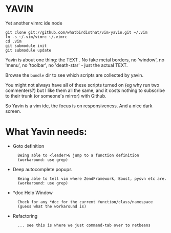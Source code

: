 YAVIN
=====

Yet another vimrc ide node

    git clone git://github.com/whatbirdisthat/vim-yavin.git ~/.vim
    ln -s ~/.vim/vimrc ~/.vimrc
    cd .vim
    git submodule init
    git submodule update

Yavin is about one thing: the TEXT . No fake metal borders,
no 'window', no 'menu', no 'toolbar', no 'death-star' -
just the actual TEXT.

Browse the `bundle` dir to see which scripts are collected by
yavin.

You might not always have all of these scripts turned on (eg why run
two commenters?) but I like them all the same, and it costs nothing
to subscribe to their trunk (or someone's mirror) with Github.


So Yavin is a vim ide, the focus is on responsiveness. And a nice
dark screen.

What Yavin needs:
=================

* Goto definition

        Being able to <leader>G jump to a function definition
        (workaround: use grep)
* Deep autocomplete popups

        Being able to tell vim where ZendFramework, Boost, pysvn etc are.
        (workaround: use grep)
* *doc Help Window

        Check for any *doc for the current function/class/namespace
        (guess what the workaround is)
* Refactoring

        ... see this is where we just command-tab over to netbeans


